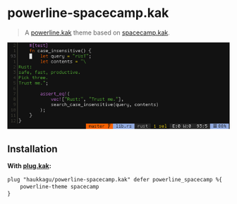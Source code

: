 # powerline-spacecamp.kak
> A [powerline.kak](https://github.com/andreyorst/powerline.kak) theme based on [spacecamp.kak](https://github.com/haukkagu/spacecamp.kak).

![screenshot](screenshots/screenshot0.png)
## Installation
**With [plug.kak](https://github.com/andreyorst/plug.kak):**
```kak
plug "haukkagu/powerline-spacecamp.kak" defer powerline_spacecamp %{
    powerline-theme spacecamp
}
```
